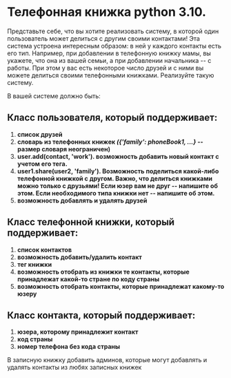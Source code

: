 # Телефонная книжка python 3.10.

Представьте себе, что вы хотите реализовать систему, в которой один пользователь может делиться с другим своими контактами!
Эта система устроена интересным образом: в ней у каждого контакты есть его тип. Например, при добавлении в телефонную книжку мамы,
вы укажете, что она из вашей семьи, а при добавлении начальника -- с работы.
При этом у вас есть некоторое число друзей и с ними вы можете делиться своими телефонными книжками.
Реализуйте такую систему.

В вашей системе должно быть:

## Класс пользователя, который поддерживает:

1. **список друзей**
2. **словарь из телефонных книжек **_({'family': phoneBook1, ...}_** -- размер словаря неограничен)**
3. **user.add(contact, 'work'). возможность добавить новый контакт с учетом его тега.**
4. **user1.share(user2, 'family'). Возможность поделиться какой-либо телефонной книжкой с другом. Важно, что делиться книжками можно только с друзьями!
   Если юзер вам не друг -- напишите об этом. Если необходимого типа книжки нет -- напишите об этом.**
5. **возможность добавлять и удалять друзей**

## Класс телефонной книжки, который поддерживает:

1. **список контактов**
2. **возможность добавить/удалить контакт**
3. **тег книжки**
4. **возможность отобрать из книжки те контакты, которые принадлежат какой-то стране по коду страны**
5. **возможность отобрать контакты, которые принадлежат какому-то юзеру**

## Класс контакта, который поддерживает:

1. **юзера, которому принадлежит контакт**
2. **код страны**
3. **номер телефона без кода страны**

В записную книжку добавить админов, которые могут добавлять и удалять контакты из любях записных книжек

